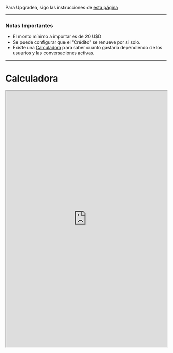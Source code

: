 Para Upgradea, sigo las instrucciones de [esta página](https://support.twilio.com/hc/en-us/articles/223183208-Upgrading-to-a-paid-Twilio-Account)

---

### Notas Importantes
- El monto mínimo a importar es de 20 U$D
- Se puede configurar que el "Crédito" se renueve por si solo. 
- Existe una [Calculadora](https://www.twilio.com/en-us/whatsapp/pricing) para saber cuanto gastaría dependiendo de los usuarios y las conversaciones activas.




---

# Calculadora

<iframe 
		height = 800
		width = 100%
		src="https://www.twilio.com/en-us/whatsapp/pricing"></iframe>
